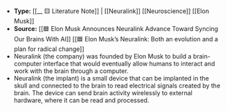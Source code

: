 - **Type:** [[__ 🟨 Literature Note]] | [[Neuralink]] [[Neuroscience]] [[Elon Musk]]
- **Source:** [[🟦 Elon Musk Announces Neuralink Advance Toward Syncing Our Brains With AI]] [[🟦 Elon Musk’s Neuralink: Both an evolution and a plan for radical change]]
- Neuralink (the company) was founded by Elon Musk to build a brain-computer interface that would eventually allow humans to interact and work with the brain through a computer.
- Neuralink (the implant) is a small device that can be implanted in the skull and connected to the brain to read electrical signals created by the brain. The device can send brain activity wirelessly to external hardware, where it can be read and processed. 
